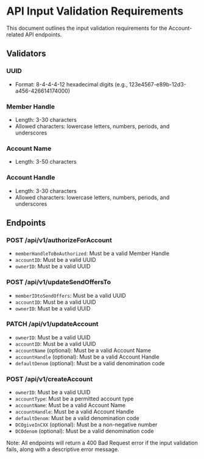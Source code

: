 # API Input Validation Requirements

This document outlines the input validation requirements for the Account-related API endpoints.

## Validators

### UUID
- Format: 8-4-4-4-12 hexadecimal digits (e.g., 123e4567-e89b-12d3-a456-426614174000)

### Member Handle
- Length: 3-30 characters
- Allowed characters: lowercase letters, numbers, periods, and underscores

### Account Name
- Length: 3-50 characters

### Account Handle
- Length: 3-30 characters
- Allowed characters: lowercase letters, numbers, periods, and underscores

## Endpoints

### POST /api/v1/authorizeForAccount
- `memberHandleToBeAuthorized`: Must be a valid Member Handle
- `accountID`: Must be a valid UUID
- `ownerID`: Must be a valid UUID

### POST /api/v1/updateSendOffersTo
- `memberIDtoSendOffers`: Must be a valid UUID
- `accountID`: Must be a valid UUID
- `ownerID`: Must be a valid UUID

### PATCH /api/v1/updateAccount
- `ownerID`: Must be a valid UUID
- `accountID`: Must be a valid UUID
- `accountName` (optional): Must be a valid Account Name
- `accountHandle` (optional): Must be a valid Account Handle
- `defaultDenom` (optional): Must be a valid denomination code

### POST /api/v1/createAccount
- `ownerID`: Must be a valid UUID
- `accountType`: Must be a permitted account type
- `accountName`: Must be a valid Account Name
- `accountHandle`: Must be a valid Account Handle
- `defaultDenom`: Must be a valid denomination code
- `DCOgiveInCXX` (optional): Must be a non-negative number
- `DCOdenom` (optional): Must be a valid denomination code

Note: All endpoints will return a 400 Bad Request error if the input validation fails, along with a descriptive error message.